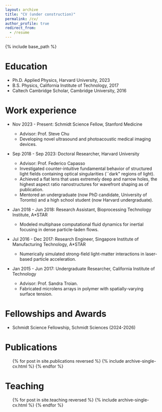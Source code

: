 ```yaml
---
layout: archive
title: "CV (under construction)"
permalink: /cv/
author_profile: true
redirect_from:
  - /resume
---
```


{% include base_path %}

Education
======
* Ph.D. Applied Physics, Harvard University, 2023
* B.S. Physics, California Institute of Technology, 2017
* Caltech Cambridge Scholar, Cambridge University, 2016

Work experience
======
* Nov 2023 - Present: Schmidt Science Fellow, Stanford Medicine
  * Advisor: Prof. Steve Chu
  * Developing novel ultrasound and photoacoustic medical imaging devices.

* Sep 2018 - Sep 2023: Doctoral Researcher, Harvard University
  * Advisor: Prof. Federico Capasso
  * Investigated counter-intuitive fundamental behavior of structured light fields containing optical singularities (``dark" regions of light).
  * Achieved a flat lens that uses extremely deep and narrow holes, the highest aspect ratio nanostructures for wavefront shaping as of publication.
  * Mentored an undergraduate (now PhD candidate, University of Toronto) and a high school student (now Harvard undergraduate).

* Jan 2018 - Jun 2018: Research Assistant, Bioprocessing Technology Institute, A*STAR
  * Modeled multiphase computational fluid dynamics  for inertial focusing in dense particle-laden flows.
 
* Jul 2016 - Dec 2017: Research Engineer, Singapore Institute of Manufacturing Technology, A*STAR
  * Numerically simulated strong-field light-matter interactions in laser-based particle acceleration.
 
* Jan 2015 - Jun 2017: Undergraduate Researcher, California Institute of Technology
  * Advisor: Prof. Sandra Troian.
  * Fabricated microlens arrays in polymer with spatially-varying surface tension.
 
Fellowships and Awards
======
* Schmidt Science Fellowship, Schmidt Sciences (2024-2026)

Publications
======
  <ul>{% for post in site.publications reversed %}
    {% include archive-single-cv.html %}
  {% endfor %}</ul>
  
Teaching
======
  <ul>{% for post in site.teaching reversed %}
    {% include archive-single-cv.html %}
  {% endfor %}</ul>
  

